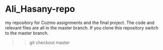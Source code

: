# Ali_Hasany-repo
my repository for Cozmo assignments and the final project. The code and relevant files are all in the master branch.
If you clone this repository switch to the master branch. 
  >>git checkout master
